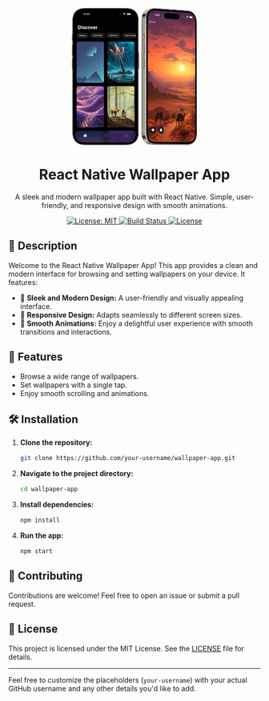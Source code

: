 <p align="center">
<img src="./assets/wallpaper-app-mockup.png" width=250>
</p>

<h1 align="center">React Native Wallpaper App</h1>

<p align="center">
A sleek and modern wallpaper app built with React Native. Simple, user-friendly, and responsive design with smooth animations.
</p>

<p align="center">
  <a href="https://github.com/your-username/wallpaper-app/blob/main/LICENSE">
    <img src="https://img.shields.io/badge/License-MIT-blue.svg" alt="License: MIT">
  </a>
  <a href="https://github.com/rit3zh/Fresco" target="_blank">
    <img src="https://img.shields.io/badge/Made_with-React_native-blue" alt="Build Status">
  </a>
  <a href="https://github.com/rit3zh/Fresco" target="_blank">
    <img src="https://badgen.net/github/release/Naereen/Strapdown.js" alt="License">
  </a>
  <!-- <a href="https://github.com/your-username/wallpaper-app">
    <img src="https://img.shields.io/github/stars/your-username/wallpaper-app.svg" alt="GitHub stars">
  </a>
  <a href="https://github.com/your-username/wallpaper-app">
    <img src="https://img.shields.io/github/forks/your-username/wallpaper-app.svg" alt="GitHub forks">
  </a> -->
</p>

## 📜 Description

Welcome to the React Native Wallpaper App! This app provides a clean and modern interface for browsing and setting wallpapers on your device. It features:

- 🌟 **Sleek and Modern Design:** A user-friendly and visually appealing interface.
- 📱 **Responsive Design:** Adapts seamlessly to different screen sizes.
- 🎨 **Smooth Animations:** Enjoy a delightful user experience with smooth transitions and interactions.

## 🚀 Features

- Browse a wide range of wallpapers.
- Set wallpapers with a single tap.
- Enjoy smooth scrolling and animations.

## 🛠️ Installation

1. **Clone the repository:**

   ```sh
   git clone https://github.com/your-username/wallpaper-app.git
   ```

2. **Navigate to the project directory:**

   ```sh
   cd wallpaper-app
   ```

3. **Install dependencies:**

   ```sh
   npm install
   ```

4. **Run the app:**

   ```sh
   npm start
   ```

## 👥 Contributing

Contributions are welcome! Feel free to open an issue or submit a pull request.

## 📄 License

This project is licensed under the MIT License. See the [LICENSE](https://github.com/your-username/wallpaper-app/blob/main/LICENSE) file for details.

---

Feel free to customize the placeholders (`your-username`) with your actual GitHub username and any other details you'd like to add.

